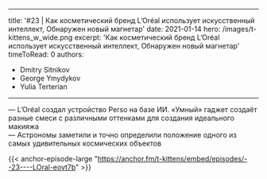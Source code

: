 
---
title: '#23 | Как косметический бренд L’Oréal использует искусственный интеллект, Обнаружен новый магнетар'
date: 2021-01-14
hero: /images/t-kittens_w_wide.png
excerpt: 'Как косметический бренд L’Oréal использует искусственный интеллект, Обнаружен новый магнетар'
timeToRead: 0
authors:
  - Dmitry Sitnikov
  - George Ymydykov
  - Yulia Terterian
---

— L’Oréal создал устройство Perso на базе ИИ. «Умный» гаджет создаёт разные смеси с различными оттенками для создания идеального макияжа<br/>
— Астрономы заметили и точно определили положение одного из самых удивительных космических объектов 

{{< anchor-episode-large "https://anchor.fm/t-kittens/embed/episodes/--23----LOral-eovt7b" >}}
